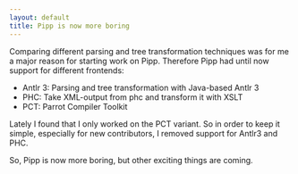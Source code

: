 ```yaml
---
layout: default
title: Pipp is now more boring
---
```


Comparing different parsing and tree transformation techniques was for me
a major reason for starting work on Pipp. Therefore Pipp had until now support for different frontends:

  * Antlr 3: Parsing and tree transformation with Java-based Antlr 3
  * PHC: Take XML-output from phc and transform it with XSLT
  * PCT: Parrot Compiler Toolkit

Lately I found that I only worked on the PCT variant.
So in order to keep it simple, especially for new contributors, I removed
support for Antlr3 and PHC.

So, Pipp is now more boring, but other exciting things are coming.
